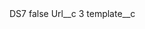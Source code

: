 <?xml version="1.0" encoding="UTF-8"?>
<CustomMetadata xmlns="http://soap.sforce.com/2006/04/metadata" xmlns:xsi="http://www.w3.org/2001/XMLSchema-instance" xmlns:xsd="http://www.w3.org/2001/XMLSchema">
    <label>DS7</label>
    <protected>false</protected>
    <values>
        <field>Url__c</field>
        <value xsi:type="xsd:string">3</value>
    </values>
    <values>
        <field>template__c</field>
        <value xsi:nil="true"/>
    </values>
</CustomMetadata>
